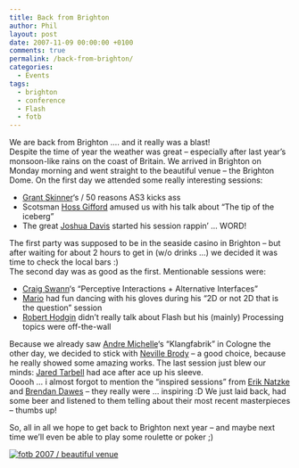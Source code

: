 ```yaml
---
title: Back from Brighton
author: Phil
layout: post
date: 2007-11-09 00:00:00 +0100
comments: true
permalink: /back-from-brighton/
categories:
  - Events
tags:
  - brighton
  - conference
  - Flash
  - fotb
---
```

We are back from Brighton &#8230;. and it really was a blast!  
Despite the time of year the weather was great &#8211; especially after last year&#8217;s monsoon-like rains on the coast of Britain. We arrived in Brighton on Monday morning and went straight to the beautiful venue &#8211; the Brighton Dome. On the first day we attended some really interesting sessions:

*   <a title="gSkinner" href="http://www.gskinner.com/blog/" target="_blank">Grant Skinner</a>&#8216;s / 50 reasons AS3 kicks ass
*   Scotsman <a href="http://hossgifford.com" target="_blank">Hoss Gifford</a> amused us with his talk about &#8220;The tip of the iceberg&#8221;
*   The great <a title="Joshua Davis" href="http://www.joshuadavis.com" target="_blank">Joshua Davis</a> started his session rappin&#8217; &#8230; WORD!

The first party was supposed to be in the seaside casino in Brighton &#8211; but after waiting for about 2 hours to get in (w/o drinks &#8230;) we decided it was time to check the local bars :)  
The second day was as good as the first. Mentionable sessions were:

*   <a title="Craig Swann" href="http://www.crashmedia.com/" target="_blank">Craig Swann</a>&#8216;s &#8220;Perceptive Interactions + Alternative Interfaces&#8221;
*   <a title="Mario Klingemann" href="http://www.quasimondo.com" target="_blank">Mario</a> had fun dancing with his gloves during his &#8220;2D or not 2D that is the question&#8221; session
*   <a title="flight404" href="http://www.flight404.com" target="_blank">Robert Hodgin</a> didn&#8217;t really talk about Flash but his (mainly) Processing topics were off-the-wall

Because we already saw <a title="Andre Michelle" href="http://blog.andre-michelle.com/" target="_blank">Andre Michelle</a>&#8216;s &#8220;Klangfabrik&#8221; in Cologne the other day, we decided to stick with <a title="Neville Brody" href="http://www.researchstudios.com/" target="_blank">Neville Brody</a> &#8211; a good choice, because he really showed some amazing works. The last session just blew our minds: <a title="Jared Tarbell" href="http://www.complexification.net/" target="_blank">Jared Tarbell</a> had ace after ace up his sleeve.  
Ooooh &#8230; i almost forgot to mention the &#8220;inspired sessions&#8221; from <a title="Erik Natzke" href="http://www.natzke.com/" target="_blank">Erik Natzke</a> and <a title="Brendan Dawes" href="http://www.brendandawes.com/" target="_blank">Brendan Dawes</a> &#8211; they really were &#8230; inspiring :D We just laid back, had some beer and listened to them telling about their most recent masterpieces &#8211; thumbs up!

So, all in all we hope to get back to Brighton next year &#8211; and maybe next time we&#8217;ll even be able to play some roulette or poker ;)

<a title="fotb 2007 / beautiful venue" rel="lightbox[fotb]" href="/images/2008/01/fotb2007.jpg"><img src="/images/2008/01/fotb2007.thumbnail.jpg" alt="fotb 2007 / beautiful venue" /></a> 